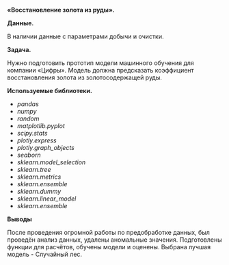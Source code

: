 **«Восстановление золота из руды».**

**Данные.**

В наличии данные с параметрами добычи и очистки.
         
**Задача.**

Нужно подготовить прототип модели машинного обучения для компании «Цифры». Модель должна предсказать коэффициент восстановления золота из золотосодержащей руды. 

**Используемые библиотеки.**

- *pandas*
- *numpy*
- *random*
- *matplotlib.pyplot*
- *scipy.stats*
- *plotly.express*
- *plotly.graph_objects*
- *seaborn*
- *sklearn.model_selection*
- *sklearn.tree*
- *sklearn.metrics*
- *sklearn.ensemble*
- *sklearn.dummy*
- *sklearn.linear_model*
- *sklearn.ensemble*

**Выводы**

После проведения огромной работы по предобработке данных, был проведён анализ данных, удалены аномальные значения. Подготовлены функции для расчётов, обучены модели и оценены. Выбрана лучшая модель - Случайный лес.

